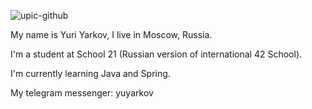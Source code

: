
![upic-github](https://user-images.githubusercontent.com/77155006/151118423-bf44ce04-8b25-439e-8195-5ec703ce28b5.jpg)

My name is Yuri Yarkov, I live in Moscow, Russia.

I'm a student at School 21 (Russian version of international 42 School).

I'm currently learning Java and Spring.

My telegram messenger: yuyarkov

<!---
Detochkin/Detochkin is a ✨ special ✨ repository because its `README.md` (this file) appears on your GitHub profile.
You can click the Preview link to take a look at your changes.
--->

